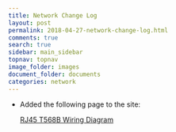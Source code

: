 ```yaml
---
title: Network Change Log
layout: post
permalink: 2018-04-27-network-change-log.html
comments: true
search: true
sidebar: main_sidebar
topnav: topnav
image_folder: images
document_folder: documents
categories: network
---
```


- Added the following page to the site:

    [RJ45 T568B Wiring Diagram](rj45-t568b-wiring-diagram.html)